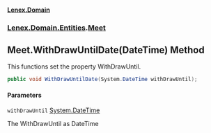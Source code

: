 #### [Lenex.Domain](index.md 'index')
### [Lenex.Domain.Entities](Lenex.Domain.Entities.md 'Lenex.Domain.Entities').[Meet](Lenex.Domain.Entities.Meet.md 'Lenex.Domain.Entities.Meet')

## Meet.WithDrawUntilDate(DateTime) Method

This functions set the property WithDrawUntil.

```csharp
public void WithDrawUntilDate(System.DateTime withDrawUntil);
```
#### Parameters

<a name='Lenex.Domain.Entities.Meet.WithDrawUntilDate(System.DateTime).withDrawUntil'></a>

`withDrawUntil` [System.DateTime](https://docs.microsoft.com/en-us/dotnet/api/System.DateTime 'System.DateTime')

The WithDrawUntil as DateTime